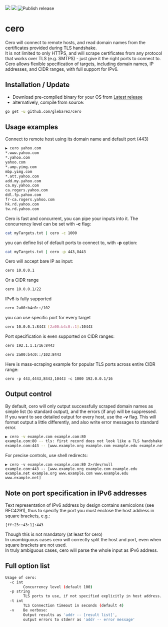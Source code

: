 ![](https://img.shields.io/github/go-mod/go-version/glebarez/cero) ![](https://img.shields.io/codecov/c/github/glebarez/cero) ![Publish release](https://github.com/glebarez/cero/workflows/Publish%20release/badge.svg)

# cero
Cero will connect to remote hosts, and read domain names from the certificates provided during TLS handshake. <br>
It is not limited to only HTTPS, and will scrape certificates from any protocol that works over TLS (e.g. SMTPS) - just give it the right ports to connect to.<br>
Cero allows flexible specification of targets, including domain names, IP addresses, and CIDR ranges, with full support for IPv6.

## Installation / Update
- Download pre-compiled binary for your OS from [Latest release](https://github.com/glebarez/cero/releases/latest)
- alternatively, compile from source:
```bash
go get -u github.com/glebarez/cero
```

## Usage examples
Connect to remote host using its domain name and default port (443)
```bash
▶ cero yahoo.com
*.www.yahoo.com
*.yahoo.com
yahoo.com
*.amp.yimg.com
mbp.yimg.com
*.att.yahoo.com
add.my.yahoo.com
ca.my.yahoo.com
ca.rogers.yahoo.com
ddl.fp.yahoo.com
fr-ca.rogers.yahoo.com
hk.rd.yahoo.com
tw.rd.yahoo.com
```
Cero is fast and concurrent, you can pipe your inputs into it. The concurrency level can be set with **-c** flag:
```bash
cat myTargets.txt | cero -c 1000
```
you can define list of default ports to connect to, with **-p** option:
```bash
cat myTargets.txt | cero -p 443,8443
```
Cero will accept bare IP as input:
```bash
cero 10.0.0.1
```
Or a CIDR range
```bash
cero 10.0.0.1/22
```
IPv6 is fully supported
```bash
cero 2a00:b4c0::/102
```
you can use specific port for every target
```bash
cero 10.0.0.1:8443 [2a00:b4c0::1]:10443
```
Port specification is even supported on CIDR ranges:
```bash
cero 192.1.1.1/16:8443
```
```bash
cero 2a00:b4c0::/102:8443
```
Here is mass-scraping example for popular TLS ports across entire CIDR range:
```
cero -p 443,4443,8443,10443 -c 1000 192.0.0.1/16
```

## Output control
By default, cero will only output successfully scraped domain names as simple list (to standard output), and the errors (if any)  will be suppressed.<br>
If you want to see detailed output for every host, use the **-v** flag. This will format output a little differently, and also write error messages to standard error.
```bash
▶ cero -v example.com example.com:80
example.com:80 -- tls: first record does not look like a TLS handshake
example.com:443 -- [www.example.org example.com example.edu example.net example.org www.example.com www.example.edu www.example.net]
```
For precise controls, use shell redirects:
```
▶ cero -v example.com example.com:80 2>/dev/null
example.com:443 -- [www.example.org example.com example.edu example.net example.org www.example.com www.example.edu www.example.net]
```

## Note on port specification in IPv6 addresses
Text representation of IPv6 address by design contains semicolons (see RFC4291), thus to specify the port you must enclose the host address in square brackets, e.g.:
```
[ff:23::43:1]:443
```
Though this is not mandatory (at least for cero)<br>
In unambiguous cases cero will correctly split the host and port, even when square brackets are not used.<br>In truly ambiguous cases, cero will parse the whole input as IPv6 address.

## Full option list
```bash
Usage of cero:
  -c int
        Concurrency level (default 100)
  -p string
        TLS ports to use, if not specified explicitly in host address. Use comma-separated list (default "443")
  -t int
        TLS Connection timeout in seconds (default 4)
  -v    Be verbose: 
        Output results as 'addr -- [result list]', 
        output errors to stderr as 'addr -- error message'
  ```
